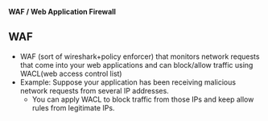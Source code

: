 **WAF / Web Application Firewall**

## WAF
- WAF (sort of wireshark+policy enforcer) that monitors network requests that come into your web applications and can block/allow traffic using WACL(web access control list)
- Example: Suppose your application has been receiving malicious network requests from several IP addresses.
  - You can apply WACL to block traffic from those IPs and keep allow rules from legitimate IPs.

